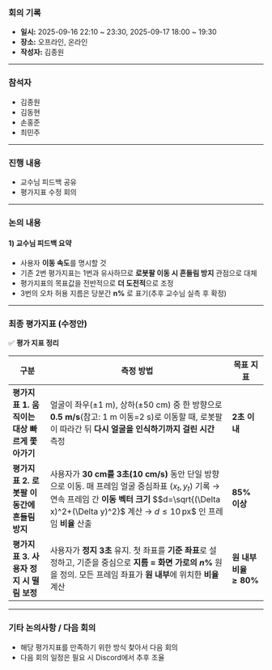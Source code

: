 ### 회의 기록
- **일시:** 2025-09-16 22:10 ~ 23:30, 2025-09-17 18:00 ~ 19:30
- **장소:** 오프라인, 온라인
- **작성자:** 김종원

---

### 참석자
- 김종원
- 김동현
- 손홍준
- 최민주

---

### 진행 내용
- 교수님 피드백 공유
- 평가지표 수정 회의

---

### 논의 내용

#### 1) 교수님 피드백 요약
- 사용자 **이동 속도**를 명시할 것
- 기존 2번 평가지표는 1번과 유사하므로 **로봇팔 이동 시 흔들림 방지** 관점으로 대체
- 평가지표의 목표값을 전반적으로 **더 도전적**으로 조정
- 3번의 오차 허용 지름은 당분간 **n%** 로 표기(추후 교수님 실측 후 확정)

---

### 최종 평가지표 (수정안)
✅ **평가 지표 정리**

| 구분 | 측정 방법 | 목표 지표 |
|---|---|---|
| **평가지표 1. 움직이는 대상 빠르게 쫓아가기** | 얼굴이 좌우(±1 m), 상하(±50 cm) 중 한 방향으로 **0.5 m/s**(참고: 1 m 이동=2 s)로 이동할 때, 로봇팔이 따라간 뒤 **다시 얼굴을 인식하기까지 걸린 시간** 측정 | **2초 이내** |
| **평가지표 2. 로봇팔 이동간에 흔들림 방지** | 사용자가 **30 cm를 3초(10 cm/s)** 동안 단일 방향으로 이동. 매 프레임 얼굴 중심좌표 $(x_t, y_t)$ 기록 → 연속 프레임 간 **이동 벡터 크기** $$d=\sqrt{(\Delta x)^2+(\Delta y)^2}$ 계산 → $d \le 10\,\text{px}$$ 인 프레임 **비율** 산출 | **85% 이상** |
| **평가지표 3. 사용자 정지 시 떨림 보정** | 사용자가 **정지 3초** 유지. 첫 좌표를 **기준 좌표**로 설정하고, 기준을 중심으로 **지름 = 화면 가로의 $n\%$** 원을 정의. 모든 프레임 좌표가 **원 내부**에 위치한 **비율** 계산 | **원 내부 비율 $\ge 80\%$** |

---

### 기타 논의사항 / 다음 회의
- 해당 평가지표를 만족하기 위한 방식 찾아서 다음 회의
- 다음 회의 일정은 필요 시 Discord에서 추후 조율
